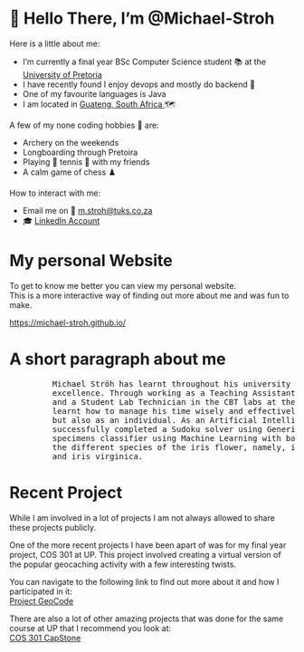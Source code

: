 # 👋 Hello There, I’m @Michael-Stroh

Here is a little about me:
- I’m currently a final year BSc Computer Science student :books: at the <a href="https://www.up.ac.za/"> University of Pretoria </a>
- I have recently found I enjoy devops and mostly do backend :ghost:
- One of my favourite languages is Java
- I am located in <a href="https://en.wikipedia.org/wiki/Gauteng"> Guateng, South Africa </a> :world_map:

A few of my none coding hobbies :bowling: are:
- Archery on the weekends
- Longboarding through Pretoira
- Playing :tennis: tennis :tennis: with my friends
- A calm game of chess :chess_pawn:

How to interact with me:
- Email me on :email: m.stroh@tuks.co.za
- :mortar_board: <a href="https://www.linkedin.com/in/stroh-michael"> LinkedIn Account </a>

# My personal Website
To get to know me better you can view my personal website. <br>
This is a more interactive way of finding out more about me and was fun to make.

https://michael-stroh.github.io/


# A short paragraph about me
<pre>
         Michael Ströh has learnt throughout his university career that perseverance leads to
         excellence. Through working as a Teaching Assistant for COS 212 (Data Structures)
         and a Student Lab Technician in the CBT labs at the University Of Pretoria he has
         learnt how to manage his time wisely and effectively communicate not only as a team
         but also as an individual. As an Artificial Intelligence project Michael Ströh 
         successfully completed a Sudoku solver using Generic Algorithms and a flower 
         specimens classifier using Machine Learning with back propagation to identify 
         the different species of the iris flower, namely, iris setosa, iris versicolour 
         and iris virginica.
</pre>

# Recent Project

While I am involved in a lot of projects I am not always allowed to share these projects publicly.

One of the more recent projects I have been apart of was for my final year project, COS 301 at UP.
This project involved creating a virtual version of the popular geocaching activity with a few interesting twists.

You can navigate to the following link to find out more about it and how I participated in it: <br>
<a href="https://github.com/COS301-SE-2021/GeoCode"> Project GeoCode </a>

There are also a lot of other amazing projects that was done for the same course at UP that I recommend you look at: <br>
<a href="https://github.com/COS301-SE-2021/"> COS 301 CapStone </a>

<!---
Michael-Stroh/Michael-Stroh is a ✨ special ✨ repository because its `README.md` (this file) appears on your GitHub profile.
You can click the Preview link to take a look at your changes.
--->
